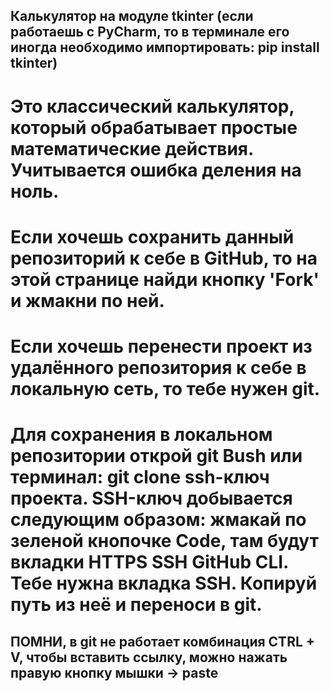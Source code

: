 ## Калькулятор на модуле tkinter (если работаешь с PyCharm, то в терминале его иногда необходимо импортировать: pip install tkinter)

# Это классический калькулятор, который обрабатывает простые математические действия. Учитывается ошибка деления на ноль.

# Если хочешь сохранить данный репозиторий к себе в GitHub, то на этой странице найди кнопку 'Fork' и жмакни по ней. 

# Если хочешь перенести проект из удалённого репозитория к себе в локальную сеть, то тебе нужен git. 
# Для сохранения в локальном репозитории открой git Bush или терминал: git clone ssh-ключ проекта. SSH-ключ добывается следующим образом: жмакай по зеленой кнопочке Code, там будут вкладки HTTPS SSH GitHub CLI. Тебе нужна вкладка SSH. Копируй путь из неё и переноси в git.
## ПОМНИ, в git не работает комбинация CTRL + V, чтобы вставить ссылку, можно нажать правую кнопку мышки -> paste
